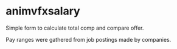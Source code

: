 # animvfxsalary
Simple form to calculate total comp and compare offer.

Pay ranges were gathered from job postings made by companies.